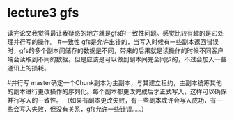 # lecture3 gfs


读完论文我觉得最让我疑惑的地方就是gfs的一致性问题。感觉比较有趣的是它处理并行写的操作。
#一致性
gfs是允许出错的，当写入时候有一些副本返回错误时，gfs的多个副本间储存的数据是不同，带来的后果就是读操作的时候不同客户端会读取到不同的数据。但是应该是可以做到副本间完全同步的，不过会加入一些通讯上的损耗。

#并行写
master确定一个Chunk副本为主副本，与其建立租约，主副本统筹其他的副本进行更改操作的序列化。每个副本都更改完成后才正式写入，这样可以确保并行写入的一致性。
（如果有副本更改失败，有一些副本或许会写入成功，有一些会写入失败，但没有关系，gfs允许一些错误。。。）
